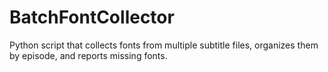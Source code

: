 # BatchFontCollector
Python script that collects fonts from multiple subtitle files, organizes them by episode, and reports missing fonts.
